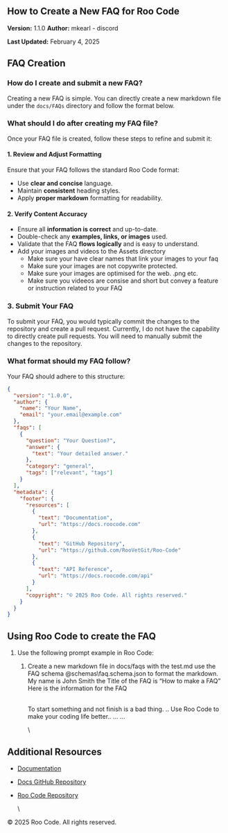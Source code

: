 ## **How to Create a New FAQ for Roo Code**

**Version:** 1.1.0
**Author:** mkearl - discord

**Last Updated:** February 4, 2025

## **FAQ Creation**

### **How do I create and submit a new FAQ?**

Creating a new FAQ is simple. You can directly create a new markdown file under the `docs/FAQs` directory and follow the format below.

### **What should I do after creating my FAQ file?**

Once your FAQ file is created, follow these steps to refine and submit it:

#### **1. Review and Adjust Formatting**

Ensure that your FAQ follows the standard Roo Code format:

* Use **clear and concise** language.
* Maintain **consistent** heading styles.
* Apply **proper markdown** formatting for readability.

#### **2. Verify Content Accuracy**

* Ensure all **information is correct** and up-to-date.
* Double-check any **examples, links, or images** used.
* Validate that the FAQ **flows logically** and is easy to understand.
* Add your images and videos to the Assets directory
  * Make sure your have clear names that link your images to your faq
  * Make sure your images are not copywrite protected.
  * Make sure your images are optimised for the web.  .png etc.
  * Make sure you videeos are consise and short but convey a feature or instruction related to your FAQ

### **3. Submit Your FAQ**

To submit your FAQ, you would typically commit the changes to the repository and create a pull request.  Currently, I do not have the capability to directly create pull requests. You will need to manually submit the changes to the repository.

### **What format should my FAQ follow?**

Your FAQ should adhere to this structure:

```json
{
  "version": "1.0.0",
  "author": {
    "name": "Your Name",
    "email": "your.email@example.com"
  },
  "faqs": [
    {
      "question": "Your Question?",
      "answer": {
        "text": "Your detailed answer."
      },
      "category": "general", 
      "tags": ["relevant", "tags"]
    }
  ],
  "metadata": {
    "footer": {
      "resources": [
        {
          "text": "Documentation",
          "url": "https://docs.roocode.com"
        },
        {
          "text": "GitHub Repository",
          "url": "https://github.com/RooVetGit/Roo-Code"
        },
        {
          "text": "API Reference",
          "url": "https://docs.roocode.com/api"
        }
      ],
      "copyright": "© 2025 Roo Code. All rights reserved."
    }
  }
}
```


## Using Roo Code to create the FAQ


1. Use the following prompt example in Roo Code:

   
   1. Create a new markdown file in docs/faqs with the test.md use the FAQ schema @schemas\\faq.schema.json to format the markdown.    My name is John Smith the Title of the FAQ is “How to make a FAQ” Here is the information for the FAQ

      \
      To start something and not finish is a bad thing. .. Use Roo Code to make your coding life better.. … … 

      \

## **Additional Resources**

* [Documentation](#https://docs.roocode.com/)
* [Docs GitHub Repository](#https://github.com/RooVetGit/Roo-Code-Docs)
* [Roo Code Repository](https://github.com/RooVetGit/Roo-Code)

  \

© 2025 Roo Code. All rights reserved.